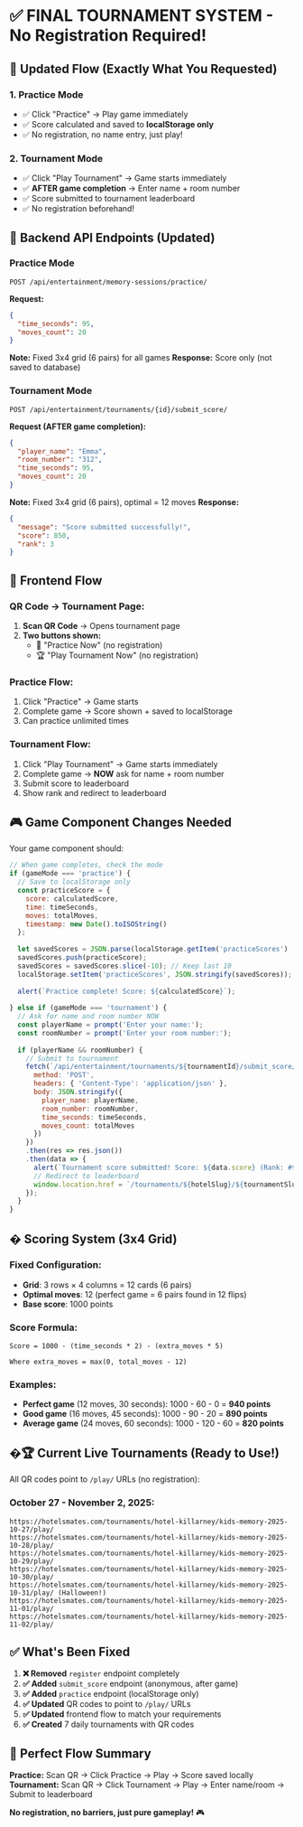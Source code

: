 # ✅ FINAL TOURNAMENT SYSTEM - No Registration Required!

## 🎯 Updated Flow (Exactly What You Requested)

### 1. **Practice Mode**
- ✅ Click "Practice" → Play game immediately
- ✅ Score calculated and saved to **localStorage only**
- ✅ No registration, no name entry, just play!

### 2. **Tournament Mode** 
- ✅ Click "Play Tournament" → Game starts immediately
- ✅ **AFTER game completion** → Enter name + room number
- ✅ Score submitted to tournament leaderboard
- ✅ No registration beforehand!

## 🔧 Backend API Endpoints (Updated)

### Practice Mode
```
POST /api/entertainment/memory-sessions/practice/
```
**Request:**
```json
{
  "time_seconds": 95,
  "moves_count": 20
}
```
**Note:** Fixed 3x4 grid (6 pairs) for all games
**Response:** Score only (not saved to database)

### Tournament Mode
```
POST /api/entertainment/tournaments/{id}/submit_score/
```
**Request (AFTER game completion):**
```json
{
  "player_name": "Emma",
  "room_number": "312", 
  "time_seconds": 95,
  "moves_count": 20
}
```
**Note:** Fixed 3x4 grid (6 pairs), optimal = 12 moves
**Response:** 
```json
{
  "message": "Score submitted successfully!",
  "score": 850,
  "rank": 3
}
```

## 📱 Frontend Flow

### QR Code → Tournament Page:
1. **Scan QR Code** → Opens tournament page
2. **Two buttons shown:**
   - 🎯 "Practice Now" (no registration)
   - 🏆 "Play Tournament Now" (no registration)

### Practice Flow:
1. Click "Practice" → Game starts
2. Complete game → Score shown + saved to localStorage
3. Can practice unlimited times

### Tournament Flow:  
1. Click "Play Tournament" → Game starts immediately
2. Complete game → **NOW** ask for name + room number
3. Submit score to leaderboard
4. Show rank and redirect to leaderboard

## 🎮 Game Component Changes Needed

Your game component should:

```javascript
// When game completes, check the mode
if (gameMode === 'practice') {
  // Save to localStorage only
  const practiceScore = {
    score: calculatedScore,
    time: timeSeconds, 
    moves: totalMoves,
    timestamp: new Date().toISOString()
  };
  
  let savedScores = JSON.parse(localStorage.getItem('practiceScores') || '[]');
  savedScores.push(practiceScore);
  savedScores = savedScores.slice(-10); // Keep last 10
  localStorage.setItem('practiceScores', JSON.stringify(savedScores));
  
  alert(`Practice complete! Score: ${calculatedScore}`);
  
} else if (gameMode === 'tournament') {
  // Ask for name and room number NOW
  const playerName = prompt('Enter your name:');
  const roomNumber = prompt('Enter your room number:'); 
  
  if (playerName && roomNumber) {
    // Submit to tournament
    fetch(`/api/entertainment/tournaments/${tournamentId}/submit_score/`, {
      method: 'POST',
      headers: { 'Content-Type': 'application/json' },
      body: JSON.stringify({
        player_name: playerName,
        room_number: roomNumber,
        time_seconds: timeSeconds,
        moves_count: totalMoves
      })
    })
    .then(res => res.json())
    .then(data => {
      alert(`Tournament score submitted! Score: ${data.score} (Rank: #${data.rank})`);
      // Redirect to leaderboard
      window.location.href = `/tournaments/${hotelSlug}/${tournamentSlug}/leaderboard`;
    });
  }
}
```

## � Scoring System (3x4 Grid)

### Fixed Configuration:
- **Grid**: 3 rows × 4 columns = 12 cards (6 pairs)
- **Optimal moves**: 12 (perfect game = 6 pairs found in 12 flips)
- **Base score**: 1000 points

### Score Formula:
```
Score = 1000 - (time_seconds * 2) - (extra_moves * 5)

Where extra_moves = max(0, total_moves - 12)
```

### Examples:
- **Perfect game** (12 moves, 30 seconds): 1000 - 60 - 0 = **940 points**
- **Good game** (16 moves, 45 seconds): 1000 - 90 - 20 = **890 points**  
- **Average game** (24 moves, 60 seconds): 1000 - 120 - 60 = **820 points**

## �🏆 Current Live Tournaments (Ready to Use!)

All QR codes point to `/play/` URLs (no registration):

### October 27 - November 2, 2025:
```
https://hotelsmates.com/tournaments/hotel-killarney/kids-memory-2025-10-27/play/
https://hotelsmates.com/tournaments/hotel-killarney/kids-memory-2025-10-28/play/
https://hotelsmates.com/tournaments/hotel-killarney/kids-memory-2025-10-29/play/
https://hotelsmates.com/tournaments/hotel-killarney/kids-memory-2025-10-30/play/
https://hotelsmates.com/tournaments/hotel-killarney/kids-memory-2025-10-31/play/ (Halloween!)
https://hotelsmates.com/tournaments/hotel-killarney/kids-memory-2025-11-01/play/
https://hotelsmates.com/tournaments/hotel-killarney/kids-memory-2025-11-02/play/
```

## ✅ What's Been Fixed

1. **❌ Removed** `register` endpoint completely
2. **✅ Added** `submit_score` endpoint (anonymous, after game)
3. **✅ Added** `practice` endpoint (localStorage only)
4. **✅ Updated** QR codes to point to `/play/` URLs
5. **✅ Updated** frontend flow to match your requirements
6. **✅ Created** 7 daily tournaments with QR codes

## 🎯 Perfect Flow Summary

**Practice:** Scan QR → Click Practice → Play → Score saved locally  
**Tournament:** Scan QR → Click Tournament → Play → Enter name/room → Submit to leaderboard

**No registration, no barriers, just pure gameplay!** 🎮
